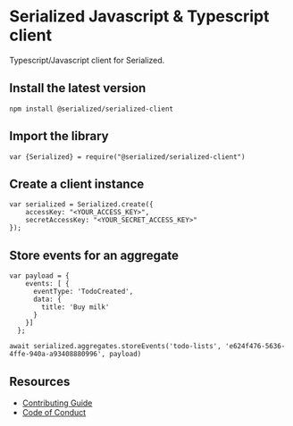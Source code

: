 # Serialized Javascript & Typescript client

Typescript/Javascript client for Serialized.

## Install the latest version
```
npm install @serialized/serialized-client
```


## Import the library
```
var {Serialized} = require("@serialized/serialized-client")
```

## Create a client instance
```
var serialized = Serialized.create({
    accessKey: "<YOUR_ACCESS_KEY>", 
    secretAccessKey: "<YOUR_SECRET_ACCESS_KEY>"
});
```

## Store events for an aggregate
```
var payload = {
    events: [ {
      eventType: 'TodoCreated',
      data: {
        title: 'Buy milk'
      }
    }]
  };

await serialized.aggregates.storeEvents('todo-lists', 'e624f476-5636-4ffe-940a-a93408880996', payload)
```

## Resources

* [Contributing Guide](https://github.com/serialized-io/client-js/blob/master/CONTRIBUTING.md)
* [Code of Conduct](https://github.com/serialized-io/client-js/blob/master/CODE_OF_CONDUCT.md)
